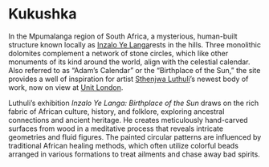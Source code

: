 # Kukushka

In the Mpumalanga region of South Africa, a mysterious, human-built structure known locally as [Inzalo Ye Langa](https://www.atlasobscura.com/places/adams-calendar)rests in the hills. Three monolithic dolomites complement a network of stone circles, which like other monuments of its kind around the world, align with the celestial calendar. Also referred to as “Adam’s Calendar” or the “Birthplace of the Sun,” the site provides a well of inspiration for artist [Sthenjwa Luthuli](https://www.instagram.com/sthenjwa\_luthuli/?hl=en)’s newest body of work, now on view at [Unit London](https://unitlondon.com/).

Luthuli’s exhibition _Inzalo Ye Langa: Birthplace of the Sun_ draws on the rich fabric of African culture, history, and folklore, exploring ancestral connections and ancient heritage. He creates meticulously hand-carved surfaces from wood in a meditative process that reveals intricate geometries and fluid figures. The painted circular patterns are influenced by traditional African healing methods, which often utilize colorful beads arranged in various formations to treat ailments and chase away bad spirits.

